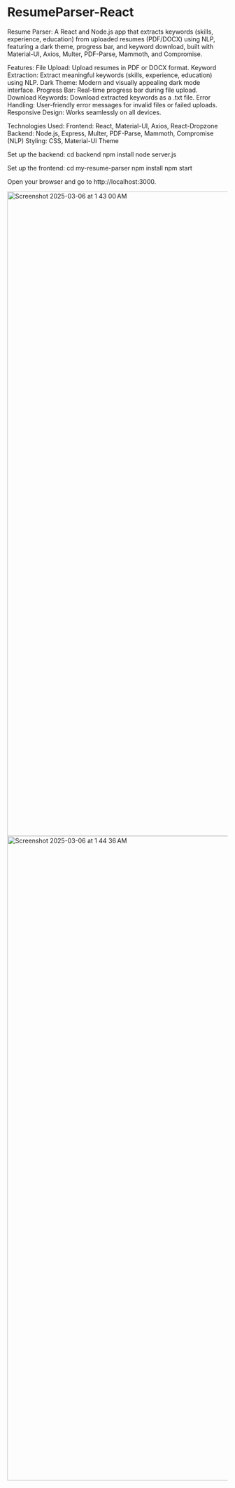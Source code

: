 # ResumeParser-React
Resume Parser: A React and Node.js app that extracts keywords (skills, experience, education) from uploaded resumes (PDF/DOCX) using NLP, featuring a dark theme, progress bar, and keyword download, built with Material-UI, Axios, Multer, PDF-Parse, Mammoth, and Compromise.


Features:
File Upload: Upload resumes in PDF or DOCX format.
Keyword Extraction: Extract meaningful keywords (skills, experience, education) using NLP.
Dark Theme: Modern and visually appealing dark mode interface.
Progress Bar: Real-time progress bar during file upload.
Download Keywords: Download extracted keywords as a .txt file.
Error Handling: User-friendly error messages for invalid files or failed uploads.
Responsive Design: Works seamlessly on all devices.


Technologies Used:
Frontend: React, Material-UI, Axios, React-Dropzone
Backend: Node.js, Express, Multer, PDF-Parse, Mammoth, Compromise (NLP)
Styling: CSS, Material-UI Theme

Set up the backend:
cd backend
npm install
node server.js

Set up the frontend:
cd my-resume-parser
npm install
npm start


Open your browser and go to http://localhost:3000.

<img width="1470" alt="Screenshot 2025-03-06 at 1 43 00 AM" src="https://github.com/user-attachments/assets/870856ea-b1db-479b-a52d-26485d43ea45" />

<img width="1470" alt="Screenshot 2025-03-06 at 1 44 36 AM" src="https://github.com/user-attachments/assets/7a944e41-56c9-4005-a284-ffaaaee9bad2" />




